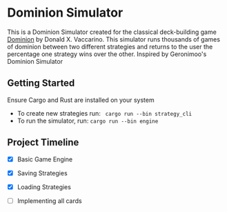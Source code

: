 # Dominion Simulator
This is a Dominion Simulator created for the classical deck-building game [Dominion](https://wiki.dominionstrategy.com/index.php/Main_Page) by Donald X. Vaccarino.
This simulator runs thousands of games of dominion between two different strategies and returns to the user the percentage one strategy wins over the other.
Inspired by Geronimoo's Dominion Simulator
## Getting Started
Ensure Cargo and Rust are installed on your system
- To create new strategies run: ``` cargo run --bin strategy_cli```
- To run the simulator, run: ``` cargo run --bin engine ```

## Project Timeline
- [x] Basic Game Engine
- [x] Saving Strategies
- [x] Loading Strategies
- [ ] Implementing all cards

